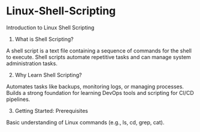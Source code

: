 # Linux-Shell-Scripting
Introduction to Linux Shell Scripting
1. What is Shell Scripting?
   
A shell script is a text file containing a sequence of commands for the shell to execute.
Shell scripts automate repetitive tasks and can manage system administration tasks.

2. Why Learn Shell Scripting?

Automates tasks like backups, monitoring logs, or managing processes.
Builds a strong foundation for learning DevOps tools and scripting for CI/CD pipelines.

3. Getting Started: Prerequisites

Basic understanding of Linux commands (e.g., ls, cd, grep, cat).
